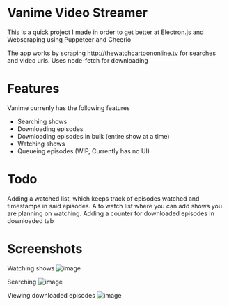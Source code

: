 # Vanime Video Streamer
This is a quick project I made in order to get better at Electron.js and Webscraping using Puppeteer and Cheerio

The app works by scraping http://thewatchcartoononline.tv for searches and video urls.
Uses node-fetch for downloading

# Features
Vanime currenly has the following features
 - Searching shows
 - Downloading episodes
 - Downloading episodes in bulk (entire show at a time)
 - Watching shows
 - Queueing episodes (WIP, Currently has no UI)

# Todo
Adding a watched list, which keeps track of episodes watched and timestamps in said episodes.
A to watch list where you can add shows you are planning on watching.
Adding a counter for downloaded episodes in downloaded tab

# Screenshots
Watching shows
![image](https://user-images.githubusercontent.com/28778347/124400161-d8261b00-dd20-11eb-9725-fd2a5b29795d.png)

Searching
![image](https://user-images.githubusercontent.com/28778347/124400157-d65c5780-dd20-11eb-8482-a0f1e449f25a.png)

Viewing downloaded episodes
![image](https://user-images.githubusercontent.com/28778347/124400158-d78d8480-dd20-11eb-8237-7e35e6f33987.png)
